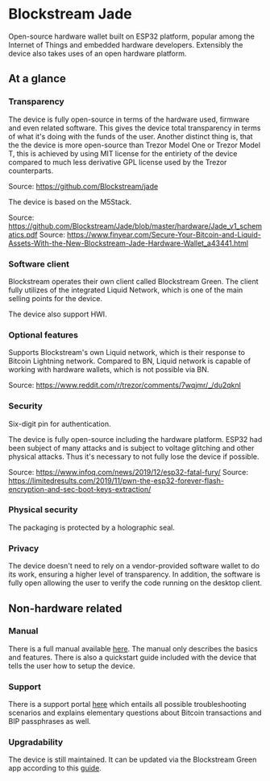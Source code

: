 # Blockstream Jade

Open-source hardware wallet built on ESP32 platform, popular among the Internet of Things and embedded hardware developers. Extensibly the device also takes uses of an open hardware platform.

## At a glance

### Transparency

The device is fully open-source in terms of the hardware used, firmware and even related software. This gives the device total transparency in terms of what it's doing with the funds of the user. Another distinct thing is, that the the device is more open-source than Trezor Model One or Trezor Model T, this is achieved by using MIT license for the entiriety of the device compared to much less derivative GPL license used by the Trezor counterparts.

Source: https://github.com/Blockstream/jade

The device is based on the M5Stack.

Source: https://github.com/Blockstream/Jade/blob/master/hardware/Jade_v1_schematics.pdf
Source: https://www.finyear.com/Secure-Your-Bitcoin-and-Liquid-Assets-With-the-New-Blockstream-Jade-Hardware-Wallet_a43441.html

### Software client

Blockstream operates their own client called Blockstream Green. The client fully utilizes of the integrated Liquid Network, which is one of the main selling points for the device.

The device also support HWI.

### Optional features
Supports Blockstream's own Liquid network, which is their response to Bitcoin Lightning network. Compared to BN, Liquid network is capable of working with hardware wallets, which is not possible via BN.

Source: https://www.reddit.com/r/trezor/comments/7wqjmr/_/du2qknl
### Security

Six-digit pin for authentication.

The device is fully open-source including the hardware platform. ESP32 had been subject of many attacks and is subject to voltage glitching and other physical attacks. Thus it's necessary to not fully lose the device if possible.

Source: https://www.infoq.com/news/2019/12/esp32-fatal-fury/
Source: https://limitedresults.com/2019/11/pwn-the-esp32-forever-flash-encryption-and-sec-boot-keys-extraction/

### Physical security
The packaging is protected by a holographic seal. 
### Privacy
The device doesn't need to rely on a vendor-provided software wallet to do its work, ensuring a higher level of transparency. In addition, the software is fully open allowing the user to verify the code running on the desktop client.

## Non-hardware related

### Manual
There is a full manual available [here](https://fccid.io/2AWI3BLOCKSTREAMJD1/User-Manual/User-manual-4762796).
The manual only describes the basics and features. There is also a quickstart guide included with the device that tells the user how to setup the device.
### Support
There is a support portal [here](https://help.blockstream.com/hc/en-us/categories/900000061906-Blockstream-Jade) which entails all possible troubleshooting scenarios and explains elementary questions about Bitcoin transactions and BIP passphrases as well.
### Upgradability
The device is still maintained. It can be updated via the Blockstream Green app according to this [guide](https://help.blockstream.com/hc/en-us/articles/4408030503577-How-do-I-update-Blockstream-Jade-s-firmware-via-USB-cable-).

